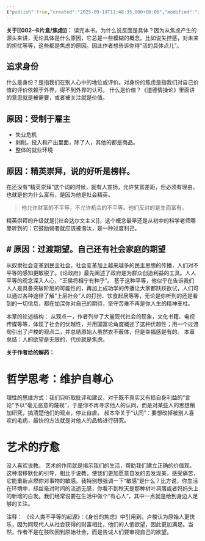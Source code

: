 ```yaml
---
{"publish":true,"created":"2025-09-19T11:48:35.000+08:00","modified":"2025-09-19T11:48:35.000+08:00","tags":["社会学"],"cssclasses":""}
---
```


**关于[[002-卡片盒/焦虑]]：**
读完本书。为什么说反面是具体？因为从焦虑产生的源头来讲，无论具体是什么原因，它总是一些模糊的概念。比如说失控感，对未来的担忧等等，这些都是焦虑的原因。因此作者想告诉你得“活的具体点儿”。

## 追求身份
什么是身份？是指我们在别人心中的地位或评价。对身份的焦虑是指我们对自己价值的评价依赖于外界，得不到外界的认可。
什么是价值？《道德情操论》里面讲的意思就是被需要，或者被关注就是价值。

## 原因：受制于雇主
* 失业危机
* 剥削。投入和产出里面，除了人，其他的都是商品。
* 整体的就业环境

## 原因：精英崇拜，说的好听是榜样。
在还没有“精英崇拜”这个词的时候，就有人宣扬，允许贫富差距，但必须有理由。也就是他为什么富有，是因为他是社会精英。
> 他允许财富的不平等，不允许机会的不平等。他们反对的是生而富有。

精英崇拜的升级就是[[社会达尔文主义]]，这个概念最早还是从初中的科学老师哪里听到的：它鼓励弱者就应该被淘汰，是一种过度利己。

## # 原因：过渡期望。自己还有社会家庭的期望

从奴隶社会变革到民主社会，社会变革加上越来越多的民主思想的传播，人们对不平等的感知更敏锐了。《论政府》最先阐述了政府是为群众创造利益的工具。人人平等的观念深入人心，“王侯将相宁有种乎”。
基于这种平等，他似乎在告诉我们人人是具备突破阶层的可能性的，再加上成功学的传播让大家都跃跃欲试，人们可以通过各种途径了解“上层社会”人的打扮、饮食起居等等，无论是你听到的还是看到的一切信息，都在加深你对自己的期待，坚守苦难不再是你人生的精神支柱。

本章的论述结构：
从观点一，作者列举了大量现代社会的现象，文化书籍、电视传媒等等，体现了社会的优越性，并用国富论角度概述了这种优越性；用一个过渡句引出了卢梭的观点二，并总结原始人虽然衣不蔽体，但是幸福感是有的。 本章总结：人的欲望是无限的，代价就是焦虑。

**关于作者给的解药：**
# 哲学思考：维护自尊心

理性的思维方式：我们只听取批评和建议，对于既不真实又有损自身利益的“言论”予以“毫无恶意的蔑视”，于是你不再寻求他人的认同，而是对某些人的思想稍加研究，搞清楚他们的观点，停止自虐。
叔本华关于“认同”：要想改掉被别人喜欢的毛病，最快的方法就是对他人的品格进行研究。
# 艺术的疗愈

没人喜欢说教。
艺术的作用就是揭示我们的生活，帮助我们建立正确的价值观。这种潜移默化的引导，相比于说教，使我们更加愿意自发的去发现美，感受痛苦，它能重新点燃你对事物的敏感。我特别想强调一下“敏感”是什么？比方说，你生活在环境中，却丝毫对时间的流逝无感，你看不到秋天是那种树叶凋落或者妈妈头上的新增的白发。我们经常说要在生活中做个“有心人”，其中一点就是给到身边人足够的关注。


注释：
《论人类不平等的起源》：《身份的焦虑》中引用到，卢梭认为原始人更快乐，因为同现代人从社会获得的财富相比，他们的人低欲望，因此更加满足。当然，作者不是在鼓吹回到原始社会，而是告诫人们要审视自己的欲望。